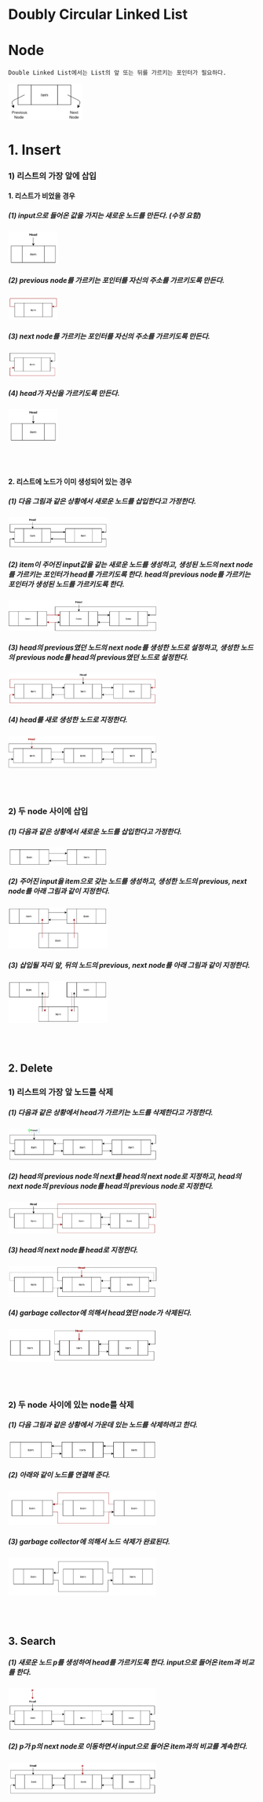 Doubly Circular Linked List
=============

# Node
    Double Linked List에서는 List의 앞 또는 뒤를 가르키는 포인터가 필요하다. 
  
  <img src = "./img/node.png" width="30%">

# 1. Insert
### 1) 리스트의 가장 앞에 삽입
#### 1. 리스트가 비었을 경우

##### (1) input으로 들어온 값을 가지는 새로운 노드를 만든다. (수정 요함)
<img src = "./img/i_1.png" width="20%">

##### (2) previous node를 가르키는 포인터를 자신의 주소를 가르키도록 만든다.
<img src = "./img/i_2.png" width="20%">

##### (3) next node를 가르키는 포인터를 자신의 주소를 가르키도록 만든다.
<img src = "./img/i_3.png" width="20%">

##### (4) head가 자신을 가르키도록 만든다.
<img src = "./img/i_1.png" width="20%">

<br> </br>

#### 2. 리스트에 노드가 이미 생성되어 있는 경우

##### (1) 다음 그림과 같은 상황에서 새로운 노드를 삽입한다고 가정한다.
<img src = "./img/i_4.png" width="40%">

##### (2) item이 주어진 input값을 같는 새로운 노드를 생성하고, 생성된 노드의 next node를 가르키는 포인터가 head를 가르키도록 한다. head의 previous node를 가르키는 포인터가 생성된 노드를 가르키도록 한다.
<img src = "./img/i_5.png" width="60%">

##### (3) head의 previous였던 노드의 next node를 생성한 노드로 설정하고, 생성한 노드의 previous node를 head의 previous였던 노드로 설정한다.
<img src = "./img/i_6.png" width="60%">

##### (4) head를 새로 생성한 노드로 지정한다.
<img src = "./img/i_7.png" width="60%">

<br> </br>

### 2) 두 node 사이에 삽입

##### (1) 다음과 같은 상황에서 새로운 노드를 삽입한다고 가정한다.
<img src = "./img/i_8.png" width="40%">

##### (2) 주어진 input을 item으로 갖는 노드를 생성하고, 생성한 노드의 previous, next node를 아래 그림과 같이 지정한다.
<img src = "./img/i_9.png" width="40%">

##### (3) 삽입될 자리 앞, 뒤의 노드의 previous, next node를 아래 그림과 같이 지정한다.
<img src = "./img/i_10.png" width="40%">

<br> </br>

## 2. Delete
### 1) 리스트의 가장 앞 노드를 삭제

##### (1) 다음과 같은 상황에서 head가 가르키는 노드를 삭제한다고 가정한다.
<img src = "./img/d_1.png" width="60%">

##### (2) head의 previous node의 next를 head의 next node로 지정하고, head의 next node의 previous node를 head의 previous node로 지정한다.
<img src = "./img/d_2.png" width="60%">

##### (3) head의 next node를 head로 지정한다.
<img src = "./img/d_3.png" width="60%">

##### (4) garbage collector에 의해서 head였던 node가 삭제된다.
<img src = "./img/d_4.png" width="60%">

<br> </br>

### 2) 두 node 사이에 있는 node를 삭제

##### (1) 다음 그림과 같은 상황에서 가운데 있는 노드를 삭제하려고 한다.
<img src = "./img/d_5.png" width="60%">

##### (2) 아래와 같이 노드를 연결해 준다.
<img src = "./img/d_6.png" width="60%">

##### (3) garbage collector에 의해서 노드 삭제가 완료된다.
<img src = "./img/d_7.png" width="60%">

<br> </br>

## 3. Search

##### (1) 새로운 노드 p를 생성하여 head를 가르키도록 한다. input으로 들어온 item과 비교를 한다.
<img src = "./img/s_1.png" width="60%">

##### (2) p가 p의 next node로 이동하면서 input으로 들어온 item과의 비교를 계속한다.
<img src = "./img/s_2.png" width="60%">
